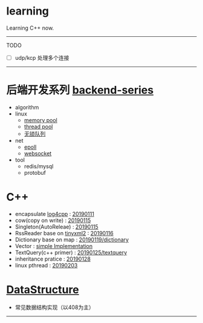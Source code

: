 # learning
Learning C++ now.

---
TODO
- [ ] udp/kcp 处理多个连接

---

# 后端开发系列 [backend-series](./backend-series)
- algorithm
- linux
    - [memory pool](./backend-series/linux/mempool/)
    - [thread pool](./backend-series/linux/threadpool/)
    - [无锁队列](./backend-series//linux/lock_free_queue/)
- net
    - [epoll](./backend-series/net/epoll/)
    - [websocket](./backend-series/net/websocket.c)
- tool
    - redis/mysql
    - protobuf

# C++

* encapsulate [log4cpp](http://log4cpp.sourceforge.net/) : [20190111](https://github.com/moyin1004/learning/tree/master/TimeLine/20190111)
* cow(copy on write) : [20190115](https://github.com/moyin1004/learning/tree/master/TimeLine/20190115)
* Singleton(AutoReleae) : [20190115](https://github.com/moyin1004/learning/tree/master/TimeLine/20190115/singleton)
* RssReader base on [tinyxml2](https://github.com/leethomason/tinyxml2) : [20190116](https://github.com/moyin1004/learning/tree/master/TimeLine/20190116)
* Dictionary base on map : [20190119/dictionary](https://github.com/moyin1004/learning/tree/master/TimeLine/20190119/map_dictionary)
* Vector : [simple Implementation](https://github.com/moyin1004/learning/tree/master/TimeLine/20190123/vector)
* TextQuery(c++ primer) : [20190125/textquery](https://github.com/moyin1004/learning/tree/master/TimeLine/20190125/textquery_smartpointer)
* inheritance pratice : [20190128](https://github.com/moyin1004/learning/tree/master/TimeLine/20190128)
* linux pthread : [20190203](https://github.com/moyin1004/learning/tree/master/TimeLine/20190203)

# [DataStructure](./DS)
- 常见数据结构实现（以408为主）

---

